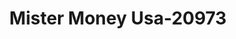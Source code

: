 ---
f_zip-code: 50320
f_state-code: IA
title: Mister Money Usa-20973
f_phone: 515-280-6803
f_city-only: Des Moines
f_address: 3025 Southeast 14Th Street Des Moines
f_location-unique-id: '20973'
slug: mister-money-usa-20973
updated-on: '2024-05-30T13:46:58.046Z'
created-on: '2024-05-30T13:36:59.803Z'
published-on: '2024-05-30T13:54:32.469Z'
f_city-state: cms/city/des-moines-ia.md
f_company: cms/company/mister-money-usa.md
f_state: cms/state/iowa.md
layout: '[payday-loan].html'
tags: payday-loan
---